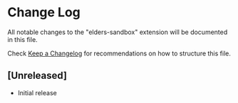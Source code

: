 # Change Log

All notable changes to the "elders-sandbox" extension will be documented in this file.

Check [Keep a Changelog](http://keepachangelog.com/) for recommendations on how to structure this file.

## [Unreleased]

- Initial release